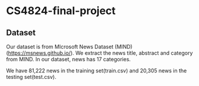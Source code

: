 # CS4824-final-project
## Dataset
Our dataset is from MIcrosoft News Dataset (MIND) (https://msnews.github.io/).
We extract the news title, abstract and category from MIND. 
In our dataset, news has 17 categories.

We have 81,222 news in the training set(train.csv) and 20,305 news in the testing set(test.csv). 
